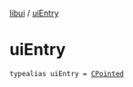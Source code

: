 [libui](index.md) / [uiEntry](./ui-entry.md)

# uiEntry

`typealias uiEntry = `[`CPointed`](../kotlinx.cinterop/-c-pointed/index.md)